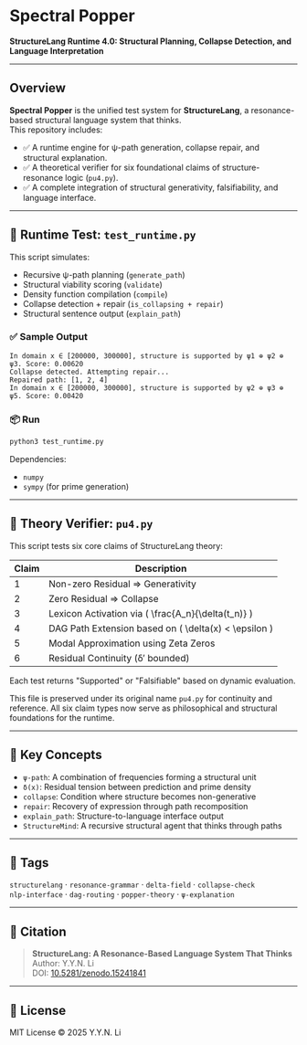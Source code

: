 # Spectral Popper

**StructureLang Runtime 4.0: Structural Planning, Collapse Detection, and Language Interpretation**

---

## Overview

**Spectral Popper** is the unified test system for **StructureLang**, a resonance-based structural language system that thinks.  
This repository includes:

- ✅ A runtime engine for ψ-path generation, collapse repair, and structural explanation.
- ✅ A theoretical verifier for six foundational claims of structure-resonance logic (`pu4.py`).
- ✅ A complete integration of structural generativity, falsifiability, and language interface.

---

## 🔁 Runtime Test: `test_runtime.py`

This script simulates:

- Recursive ψ-path planning (`generate_path`)
- Structural viability scoring (`validate`)
- Density function compilation (`compile`)
- Collapse detection + repair (`is_collapsing + repair`)
- Structural sentence output (`explain_path`)

### ✅ Sample Output

```text
In domain x ∈ [200000, 300000], structure is supported by ψ1 ⊕ ψ2 ⊕ ψ3. Score: 0.00620
Collapse detected. Attempting repair...
Repaired path: [1, 2, 4]
In domain x ∈ [200000, 300000], structure is supported by ψ2 ⊕ ψ3 ⊕ ψ5. Score: 0.00420
```

### 📦 Run

```bash
python3 test_runtime.py
```

Dependencies:
- `numpy`
- `sympy` (for prime generation)

---

## 📐 Theory Verifier: `pu4.py`

This script tests six core claims of StructureLang theory:

| Claim | Description |
|-------|-------------|
| 1 | Non-zero Residual ⇒ Generativity |
| 2 | Zero Residual ⇒ Collapse |
| 3 | Lexicon Activation via \( \frac{A_n}{\delta(t_n)} \) |
| 4 | DAG Path Extension based on \( \delta(x) < \epsilon \) |
| 5 | Modal Approximation using Zeta Zeros |
| 6 | Residual Continuity (δ′ bounded) |

Each test returns "Supported" or "Falsifiable" based on dynamic evaluation.

This file is preserved under its original name `pu4.py` for continuity and reference. All six claim types now serve as philosophical and structural foundations for the runtime.

---

## 🧠 Key Concepts

- `ψ-path`: A combination of frequencies forming a structural unit  
- `δ(x)`: Residual tension between prediction and prime density  
- `collapse`: Condition where structure becomes non-generative  
- `repair`: Recovery of expression through path recomposition  
- `explain_path`: Structure-to-language interface output  
- `StructureMind`: A recursive structural agent that thinks through paths

---

## 🧩 Tags

`structurelang` · `resonance-grammar` · `delta-field` · `collapse-check`  
`nlp-interface` · `dag-routing` · `popper-theory` · `ψ-explanation`

---

## 📄 Citation

> **StructureLang: A Resonance-Based Language System That Thinks**  
> Author: Y.Y.N. Li  
> DOI: [10.5281/zenodo.15241841](https://doi.org/10.5281/zenodo.15241841)

---

## 📜 License

MIT License © 2025 Y.Y.N. Li
